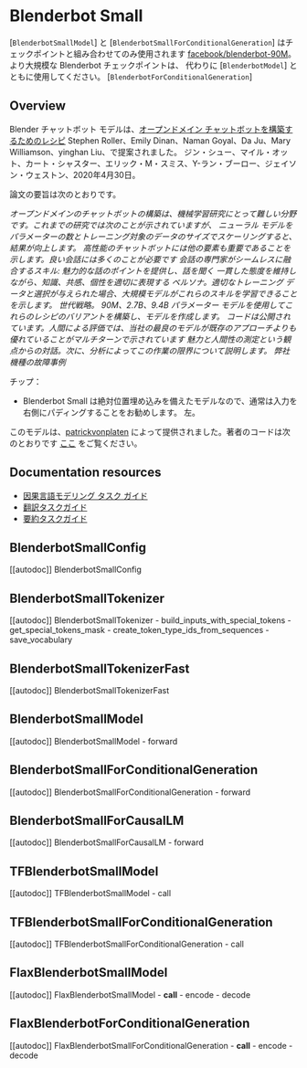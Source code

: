 <!--Copyright 2020 The HuggingFace Team. All rights reserved.

Licensed under the Apache License, Version 2.0 (the "License"); you may not use this file except in compliance with
the License. You may obtain a copy of the License at

http://www.apache.org/licenses/LICENSE-2.0

Unless required by applicable law or agreed to in writing, software distributed under the License is distributed on
an "AS IS" BASIS, WITHOUT WARRANTIES OR CONDITIONS OF ANY KIND, either express or implied. See the License for the
specific language governing permissions and limitations under the License.

⚠️ Note that this file is in Markdown but contain specific syntax for our doc-builder (similar to MDX) that may not be
rendered properly in your Markdown viewer.

-->

# Blenderbot Small

[`BlenderbotSmallModel`] と
[`BlenderbotSmallForConditionalGeneration`] はチェックポイントと組み合わせてのみ使用されます
[facebook/blenderbot-90M](https://huggingface.co/facebook/blenderbot-90M)。より大規模な Blenderbot チェックポイントは、
代わりに [`BlenderbotModel`] とともに使用してください。
[`BlenderbotForConditionalGeneration`]

## Overview

Blender チャットボット モデルは、[オープンドメイン チャットボットを構築するためのレシピ](https://arxiv.org/pdf/2004.13637.pdf) Stephen Roller、Emily Dinan、Naman Goyal、Da Ju、Mary Williamson、yinghan Liu、で提案されました。
ジン・シュー、マイル・オット、カート・シャスター、エリック・M・スミス、Y-ラン・ブーロー、ジェイソン・ウェストン、2020年4月30日。

論文の要旨は次のとおりです。

*オープンドメインのチャットボットの構築は、機械学習研究にとって難しい分野です。これまでの研究では次のことが示されていますが、
ニューラル モデルをパラメーターの数とトレーニング対象のデータのサイズでスケーリングすると、結果が向上します。
高性能のチャットボットには他の要素も重要であることを示します。良い会話には多くのことが必要です
会話の専門家がシームレスに融合するスキル: 魅力的な話のポイントを提供し、話を聞く
一貫した態度を維持しながら、知識、共感、個性を適切に表現する
ペルソナ。適切なトレーニング データと選択が与えられた場合、大規模モデルがこれらのスキルを学習できることを示します。
世代戦略。 90M、2.7B、9.4B パラメーター モデルを使用してこれらのレシピのバリアントを構築し、モデルを作成します。
コードは公開されています。人間による評価では、当社の最良のモデルが既存のアプローチよりも優れていることがマルチターンで示されています
魅力と人間性の測定という観点からの対話。次に、分析によってこの作業の限界について説明します。
弊社機種の故障事例*

チップ：

- Blenderbot Small は絶対位置埋め込みを備えたモデルなので、通常は入力を右側にパディングすることをお勧めします。
  左。

このモデルは、[patrickvonplaten](https://huggingface.co/patrickvonplaten) によって提供されました。著者のコードは次のとおりです
[ここ](https://github.com/facebookresearch/ParlAI) をご覧ください。

## Documentation resources

- [因果言語モデリング タスク ガイド](../tasks/language_modeling)
- [翻訳タスクガイド](../tasks/translation)
- [要約タスクガイド](../tasks/summarization)

## BlenderbotSmallConfig

[[autodoc]] BlenderbotSmallConfig

## BlenderbotSmallTokenizer

[[autodoc]] BlenderbotSmallTokenizer
    - build_inputs_with_special_tokens
    - get_special_tokens_mask
    - create_token_type_ids_from_sequences
    - save_vocabulary

## BlenderbotSmallTokenizerFast

[[autodoc]] BlenderbotSmallTokenizerFast

## BlenderbotSmallModel

[[autodoc]] BlenderbotSmallModel
    - forward

## BlenderbotSmallForConditionalGeneration

[[autodoc]] BlenderbotSmallForConditionalGeneration
    - forward

## BlenderbotSmallForCausalLM

[[autodoc]] BlenderbotSmallForCausalLM
    - forward

## TFBlenderbotSmallModel

[[autodoc]] TFBlenderbotSmallModel
    - call

## TFBlenderbotSmallForConditionalGeneration

[[autodoc]] TFBlenderbotSmallForConditionalGeneration
    - call

## FlaxBlenderbotSmallModel

[[autodoc]] FlaxBlenderbotSmallModel
    - __call__
    - encode
    - decode

## FlaxBlenderbotForConditionalGeneration

[[autodoc]] FlaxBlenderbotSmallForConditionalGeneration
    - __call__
    - encode
    - decode
